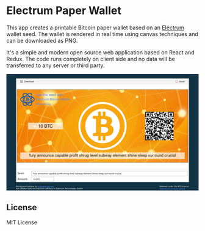 # Electrum Paper Wallet

This app creates a printable Bitcoin paper wallet based on an [Electrum](https://electrum.org) wallet seed.
The wallet is rendered in real time using canvas techniques and can be downloaded as PNG.

It's a simple and modern open source web application based on React and Redux.
The code runs completely on client side and no data will be transferred to any server or third party.

![Screenshot](screenshot.png)

## License

MIT License